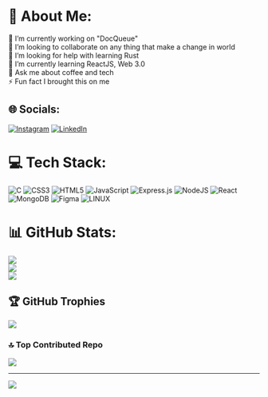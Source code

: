 # 💫 About Me:
🔭 I’m currently working on "DocQueue"<br>👯 I’m looking to collaborate on any thing that make a change in world<br>🤝 I’m looking for help with learning Rust<br>🌱 I’m currently learning ReactJS, Web 3.0<br>💬 Ask me about coffee and tech <br>⚡ Fun fact I brought this on me


## 🌐 Socials:
[![Instagram](https://img.shields.io/badge/Instagram-%23E4405F.svg?logo=Instagram&logoColor=white)](https://instagram.com/nkmoninsta) [![LinkedIn](https://img.shields.io/badge/LinkedIn-%230077B5.svg?logo=linkedin&logoColor=white)](https://linkedin.com/in/nkmonlink) 

# 💻 Tech Stack:
![C](https://img.shields.io/badge/c-%2300599C.svg?style=for-the-badge&logo=c&logoColor=white) ![CSS3](https://img.shields.io/badge/css3-%231572B6.svg?style=for-the-badge&logo=css3&logoColor=white) ![HTML5](https://img.shields.io/badge/html5-%23E34F26.svg?style=for-the-badge&logo=html5&logoColor=white) ![JavaScript](https://img.shields.io/badge/javascript-%23323330.svg?style=for-the-badge&logo=javascript&logoColor=%23F7DF1E) ![Express.js](https://img.shields.io/badge/express.js-%23404d59.svg?style=for-the-badge&logo=express&logoColor=%2361DAFB) ![NodeJS](https://img.shields.io/badge/node.js-6DA55F?style=for-the-badge&logo=node.js&logoColor=white) ![React](https://img.shields.io/badge/react-%2320232a.svg?style=for-the-badge&logo=react&logoColor=%2361DAFB) ![MongoDB](https://img.shields.io/badge/MongoDB-%234ea94b.svg?style=for-the-badge&logo=mongodb&logoColor=white) 	![Figma](https://img.shields.io/badge/figma-%23F24E1E.svg?style=for-the-badge&logo=figma&logoColor=white) ![LINUX](https://img.shields.io/badge/Linux-FCC624?style=for-the-badge&logo=linux&logoColor=black)
# 📊 GitHub Stats:
![](https://github-readme-stats.vercel.app/api?username=nkmongit&theme=gotham&hide_border=false&include_all_commits=true&count_private=true)<br/>
![](https://github-readme-streak-stats.herokuapp.com/?user=nkmongit&theme=gotham&hide_border=false)<br/>
![](https://github-readme-stats.vercel.app/api/top-langs/?username=nkmongit&theme=gotham&hide_border=false&include_all_commits=true&count_private=true&layout=compact)

## 🏆 GitHub Trophies
![](https://github-profile-trophy.vercel.app/?username=nkmongit&theme=tokyonight&no-frame=true&no-bg=false&margin-w=4)

### 🔝 Top Contributed Repo
![](https://github-contributor-stats.vercel.app/api?username=nkmongit&limit=5&theme=tokyonight&combine_all_yearly_contributions=true)

---
[![](https://visitcount.itsvg.in/api?id=nkmongit&icon=3&color=1)](https://visitcount.itsvg.in)

<!-- Proudly created with GPRM ( https://gprm.itsvg.in ) -->
